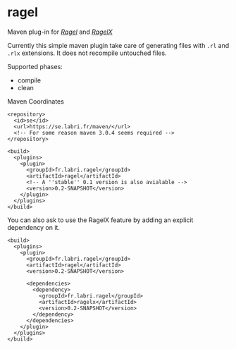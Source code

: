 ragel
=====

Maven plug-in for [*Ragel*](http://www.complang.org/ragel/) and [*RagelX*](http://github.com/morandat/ragelx)

Currently this simple maven plugin take care of generating files with `.rl` and `.rlx` extensions. It does not recompile untouched files.

Supported phases:

  * compile
  * clean

Maven Coordinates

    <repository>
      <id>se</id>
      <url>https://se.labri.fr/maven/</url>
      <!-- For some reason maven 3.0.4 seems required -->
    </repository>
  
    <build>
      <plugins>
        <plugin>
          <groupId>fr.labri.ragel</groupId>
          <artifactId>ragel</artifactId>
          <!-- A ''stable'' 0.1 version is also avialable -->
          <version>0.2-SNAPSHOT</version>
        </plugin>
      </plugins>
    </build>

You can also ask to use the RagelX feature by adding an explicit dependency on it.

    <build>
      <plugins>
        <plugin>
          <groupId>fr.labri.ragel</groupId>
          <artifactId>ragel</artifactId>
          <version>0.2-SNAPSHOT</version>

          <dependencies>
            <dependency>
              <groupId>fr.labri.ragel</groupId>
              <artifactId>ragelx</artifactId>
              <version>0.2-SNAPSHOT</version>
            </dependency>
          </dependencies>
        </plugin>
      </plugins>
    </build>

